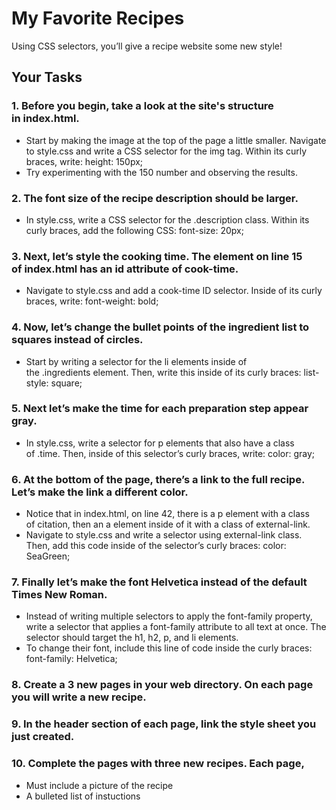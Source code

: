 # My Favorite Recipes

Using CSS selectors, you’ll give a recipe website some new style!

## Your Tasks

### 1.  Before you begin, take a look at the site's structure in index.html.

- Start by making the image at the top of the page a little smaller. Navigate to style.css and write a CSS selector for the img tag.  Within its curly braces, write: height: 150px;
- Try experimenting with the 150 number and observing the results.

### 2.  The font size of the recipe description should be larger. 

- In style.css, write a CSS selector for the .description class. Within its curly braces, add the following CSS: font-size: 20px;

### 3. Next, let’s style the cooking time. The element on line 15 of index.html has an id attribute of cook-time. 

- Navigate to style.css and add a cook-time ID selector. Inside of its curly braces, write: font-weight: bold;


### 4. Now, let’s change the bullet points of the ingredient list to squares instead of circles. 

- Start by writing a selector for the li elements inside of the .ingredients element.
Then, write this inside of its curly braces:  list-style: square;


### 5. Next let’s make the time for each preparation step appear gray. 

- In style.css, write a selector for p elements that also have a class of .time.  Then, inside of this selector’s curly braces, write: color: gray;

### 6. At the bottom of the page, there’s a link to the full recipe. Let’s make the link a different color. 

- Notice that in index.html, on line 42, there is a p element with a class of citation, then an a element inside of it with a class of external-link. 
- Navigate to style.css and write a selector using external-link class.  Then, add this code inside of the selector’s curly braces: color: SeaGreen;

### 7. Finally let’s make the font Helvetica instead of the default Times New Roman. 

- Instead of writing multiple selectors to apply the font-family property, write a selector that applies a font-family attribute to all text at once. The selector should target the h1, h2, p, and li elements.
- To change their font, include this line of code inside the curly braces: font-family: Helvetica;

### 8. Create a 3 new pages in your web directory.  On each page you will write a new recipe.

### 9. In the header section of each page, link the style sheet you just created.

### 10. Complete the pages with three new recipes. Each page, 

- Must include a picture of the recipe
- A bulleted list of instuctions



